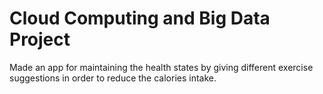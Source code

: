 # Cloud Computing and Big Data Project
Made an app for maintaining the health states by giving different exercise suggestions in order to reduce the calories intake.
